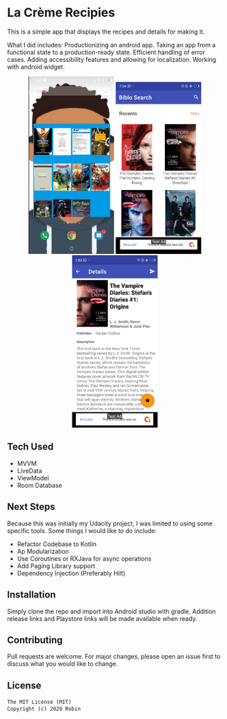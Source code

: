 # La Crème Recipies

This is a simple app that displays the recipes and details for making it.

What I did includes:
Productionizing an android app.
Taking an app from a functional state to a production-ready state.
Efficient handling of error cases.
Adding accessibility features and allowing for localization.
Working with android widget.


<p align="center">
  <img src="https://github.com/codejunk1e/Biblo_Search/blob/master/screenshots/widget.png" width="200">
  <img src="https://github.com/codejunk1e/Biblo_Search/blob/master/screenshots/home.png" width="200">
  <img src="https://github.com/codejunk1e/Biblo_Search/blob/master/screenshots/details.png" width="200">
</p>


## Tech Used
* MVVM 
* LiveData
* ViewModel
* Room Database 

## Next Steps
Because this was initially my Udacity project, I was limited to using some specific tools. 
Some things I would like to do include:
* Refactor Codebase to Kotlin
* Ap Modularization
* Use Coroutines or RXJava for async operations
* Add Paging Library support
* Dependency Injection (Preferably Hilt) 


## Installation

Simply clone the repo and import into Android studio with gradle. Addition release links and Playstore links will be made available when ready.

## Contributing
Pull requests are welcome. For major changes, please open an issue first to discuss what you would like to change.

## License
```
The MIT License (MIT)
Copyright (c) 2020 Robin
```


